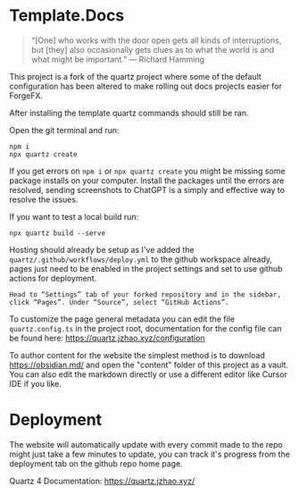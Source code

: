 # Template.Docs

> “[One] who works with the door open gets all kinds of interruptions, but [they] also occasionally gets clues as to what the world is and what might be important.” — Richard Hamming

This project is a fork of the quartz project where some of the default configuration has been altered to make rolling out docs projects easier for ForgeFX.

After installing the template quartz commands should still be ran.

Open the git terminal and run:

```
npm i
npx quartz create
```

If you get errors on `npm i` or `npx quartz create` you might be missing some package installs on your computer. Install the packages until the errors are resolved, sending screenshots to ChatGPT is a simply and effective way to resolve the issues. 

If you want to test a local build run:
```
npx quartz build --serve
```

Hosting should already be setup as I've added the `quartz/.github/workflows/deploy.yml` to the github workspace already, pages just need to be enabled in the project settings and set to use github actions for deployment.
```
Head to “Settings” tab of your forked repository and in the sidebar, click “Pages”. Under “Source”, select “GitHub Actions”.
```

To customize the page general metadata you can edit the file `quartz.config.ts` in the project root, documentation for the config file can be found here: https://quartz.jzhao.xyz/configuration

To author content for the website the simplest method is to download https://obsidian.md/ and open the "content" folder of this project as a vault. You can also edit the markdown directly or use a different editor like Cursor IDE if you like. 

# Deployment
The website will automatically update with every commit made to the repo might just take a few minutes to update, you can track it's progress from the deployment tab on the github repo home page. 


Quartz 4 Documentation: https://quartz.jzhao.xyz/